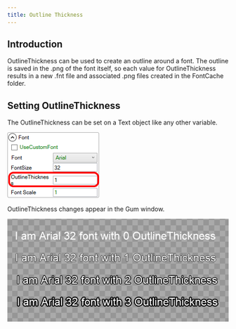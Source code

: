 ```yaml
---
title: Outline Thickness
---
```



## Introduction
OutlineThickness can be used to create an outline around a font. The outline is saved in the .png of the font itself, so each value for OutlineThickness results in a new .fnt file and associated .png files created in the FontCache folder.

## Setting OutlineThickness
The OutlineThickness can be set on a Text object like any other variable.

![](OutlineThicknessGum.png)

OutlineThickness changes appear in the Gum window.

![](OutlineThicknessGumExample.png)